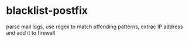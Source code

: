 # blacklist-postfix
parse mail logs, use regex to match offending patterns, extrac IP address and add it to firewall
